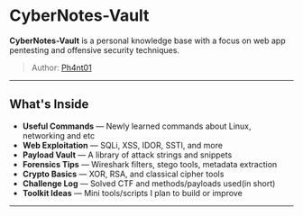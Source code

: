 # CyberNotes-Vault

**CyberNotes-Vault** is a personal knowledge base with a focus on web app pentesting and offensive security techniques.

> Author: [Ph4nt01](https://github.com/Ph4nt01)  

---

## What's Inside

- **Useful Commands** — Newly learned commands about Linux, networking and etc
- **Web Exploitation** — SQLi, XSS, IDOR, SSTI, and more
- **Payload Vault** — A library of attack strings and snippets
- **Forensics Tips** — Wireshark filters, stego tools, metadata extraction
- **Crypto Basics** — XOR, RSA, and classical cipher tools
- **Challenge Log** — Solved CTF and methods/payloads used(in short)
- **Toolkit Ideas** — Mini tools/scripts I plan to build or improve

---
